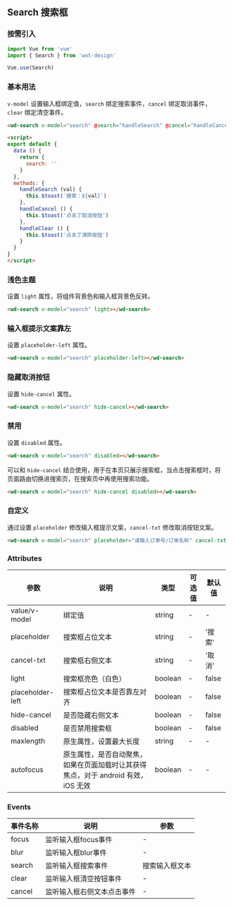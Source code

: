 ## Search 搜索框

### 按需引入

```javascript
import Vue from 'vue'
import { Search } from 'wot-design'

Vue.use(Search)
```

### 基本用法

`v-model` 设置输入框绑定值，`search` 绑定搜索事件，`cancel` 绑定取消事件，`clear` 绑定清空事件。

```html
<wd-search v-model="search" @search="handleSearch" @cancel="handleCancel" @clear="handleClear"></wd-search>

<script>
export default {
  data () {
    return {
      search: ''
    }
  },
  methods: {
    handleSearch (val) {
      this.$toast(`搜索：${val}`)
    },
    handleCancel () {
      this.$toast('点击了取消按钮')
    },
    handleClear () {
      this.$toast('点击了清除按钮')
    }
  }
}
</script>
```

### 浅色主题

设置 `light` 属性，将组件背景色和输入框背景色反转。

```html
<wd-search v-model="search" light></wd-search>
```

### 输入框提示文案靠左

设置 `placeholder-left` 属性。

```html
<wd-search v-model="search" placeholder-left></wd-search>
```

### 隐藏取消按钮

设置 `hide-cancel` 属性。

```html
<wd-search v-model="search" hide-cancel></wd-search>
```

### 禁用

设置 `disabled` 属性。

```html
<wd-search v-model="search" disabled></wd-search>
```

可以和 `hide-cancel` 结合使用，用于在本页只展示搜索框，当点击搜索框时，将页面路由切换进搜索页，在搜索页中再使用搜索功能。

```html
<wd-search v-model="search" hide-cancel disabled></wd-search>
```

### 自定义

通过设置 `placeholder` 修改输入框提示文案，`cancel-txt` 修改取消按钮文案。

```html
<wd-search v-model="search" placeholder="请输入订单号/订单名称" cancel-txt="搜索"></wd-search>
```

### Attributes

| 参数      | 说明                                 | 类型      | 可选值       | 默认值   |
|---------- |------------------------------------ |---------- |------------- |-------- |
| value/v-model   |	绑定值                        |	string     | -   |	-  |
| placeholder	    | 搜索框占位文本                  |	string    |	-         |	'搜索' |
| cancel-txt      | 搜索框右侧文本                   | string    | -          | '取消'   |
| light           | 搜索框亮色（白色）                | boolean   | -          | false   |
| placeholder-left | 搜索框占位文本是否靠左对齐        | boolean    | -         | false   |
| hide-cancel     | 是否隐藏右侧文本                 | boolean    | -          | false   |
| disabled        | 是否禁用搜索框                   | boolean    | -          | false   |
| maxlength | 原生属性，设置最大长度 | string | - | - |
| autofocus | 原生属性，是否自动聚焦，如果在页面加载时让其获得焦点，对于 android 有效， iOS 无效 | boolean | - | - |

### Events

| 事件名称      | 说明                                 | 参数     |
|------------- |------------------------------------ |--------- |
| focus        | 监听输入框focus事件                    | -       |
| blur         | 监听输入框blur事件                     | -       |
| search       | 监听输入框搜索事件                      | 搜索输入框文本       |
| clear        | 监听输入框清空按钮事件                   | -       |
| cancel       | 监听输入框右侧文本点击事件               | -       |